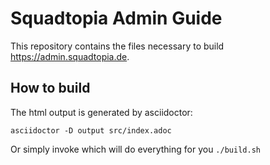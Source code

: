 # Squadtopia Admin Guide

This repository contains the files necessary to build https://admin.squadtopia.de.

## How to build

The html output is generated by asciidoctor:

`asciidoctor -D output src/index.adoc`

Or simply invoke which will do everything for you
`./build.sh`
